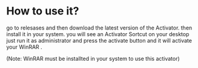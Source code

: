 # How to use it?
go to relesases and then download the latest version of the Activator. 
then install it in your system. you will see an Activator Sortcut on your desktop
just run it as administrator and press the activate button and it will activate your WinRAR . 

(Note: WinRAR must be installted  in your system to use this activator)
